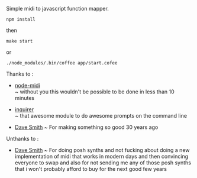 Simple midi to javascript function mapper.

````
npm install
````

then

````
make start
````

or

````
./node_modules/.bin/coffee app/start.cofee
````

Thanks to :  
 * [node-midi](https://github.com/justinlatimer/node-midi)  
 ~ without you this wouldn't be possible to be done in less than 10 minutes  

 * [inquirer](https://www.npmjs.org/package/inquirer)  
 ~ that awesome module to do awesome prompts on the command line  

 * [Dave Smith](http://www.davesmithinstruments.com/)
 ~ For making something so good 30 years ago

Unthanks to :  

 * [Dave Smith](http://www.davesmithinstruments.com/)
 ~ For doing posh synths and not fucking about doing a new implementation of
 midi that works in modern days and then convincing everyone to swap and also
 for not sending me any of those posh synths that i won't probably afford to
 buy for the next good few years